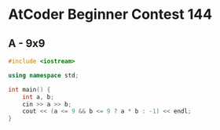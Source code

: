 # AtCoder Beginner Contest 144
## A - 9x9
```cpp
#include <iostream>

using namespace std;

int main() {
    int a, b;
    cin >> a >> b;
    cout << (a <= 9 && b <= 9 ? a * b : -1) << endl;
}
```
